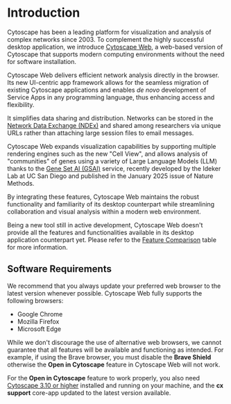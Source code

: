 Introduction
===============

<a id='introduction'> </a>

Cytoscape has been a leading platform for visualization and analysis of complex networks since 2003. To complement the highly successful desktop application, we introduce [Cytoscape Web](https://web.cytoscape.org), a web-based version of Cytoscape that supports modern computing environments without the need for software installation.
 
Cytoscape Web delivers efficient network analysis directly in the browser. Its new UI-centric app framework allows for the seamless migration of existing Cytoscape applications and enables *de novo* development of Service Apps in any programming language, thus enhancing access and flexibility.
 
It simplifies data sharing and distribution. Networks can be stored in the [Network Data Exchange (NDEx)](https://www.ndexbio.org) and shared among researchers via unique URLs rather than attaching large session files to email messages.
 
Cytoscape Web expands visualization capabilities by supporting multiple rendering engines such as the new "Cell View", and allows analysis of "communities" of genes using a variety of Large Language Models (LLM) thanks to the [Gene Set AI (GSAI)](https://idekerlab.ucsd.edu/gsai/) service, recently developed by the Ideker Lab at UC San Diego and published in the January 2025 issue of Nature Methods.
 
By integrating these features, Cytoscape Web maintains the robust functionality and familiarity of its desktop counterpart while streamlining collaboration and visual analysis within a modern web environment.

Being a new tool still in active development, Cytoscape Web doesn't provide all the features and functionalities available in its desktop application counterpart yet. Please refer to the [Feature Comparison](https://github.com/cytoscape/cytoscape-web/wiki/Cytoscape-Web-vs-Desktop-Feature-Comparison) table for more information. 

<a id="requirements"> </a>
## Software Requirements

We recommend that you always update your preferred web browser to the latest version whenever possible. Cytoscape Web fully supports the following browsers:

   - Google Chrome
   - Mozilla Firefox
   - Microsoft Edge

While we don't discourage the use of alternative web browsers, we cannot guarantee that all features will be available and functioning as intended. For example, if using the Brave browser, you must disable the **Brave Shield** otherwise the **Open in Cytoscape** feature in Cytoscape Web will not work.

For the **Open in Cytoscape** feature to work properly, you also need [Cytoscape 3.10 or higher](https://cytoscape.org/download.html) installed and running on your machine, and the **cx support** core-app updated to the latest version available.



